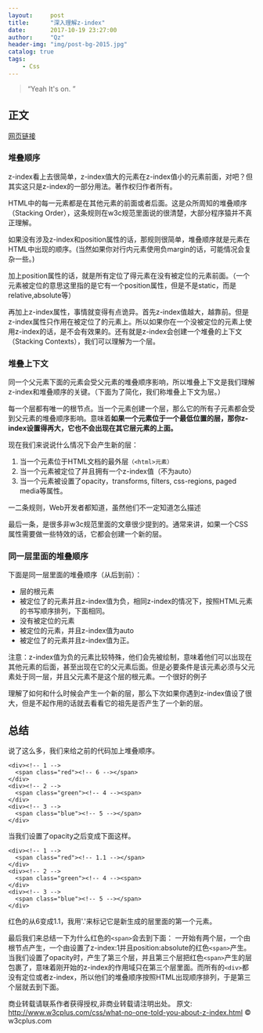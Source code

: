 ```yaml
---
layout:     post
title:      "深入理解z-index"
date:       2017-10-19 23:27:00
author:     "Qz"
header-img: "img/post-bg-2015.jpg"
catalog: true
tags:
    - Css
---
```


> “Yeah It's on. ”


## 正文
 
[网页链接](http://www.w3cplus.com/css/what-no-one-told-you-about-z-index.html)


### 堆叠顺序
z-index看上去很简单，z-index值大的元素在z-index值小的元素前面，对吧？但其实这只是z-index的一部分用法。著作权归作者所有。


HTML中的每一元素都是在其他元素的前面或者后面。这是众所周知的堆叠顺序（Stacking Order），这条规则在w3c规范里面说的很清楚，大部分程序猿并不真正理解。

如果没有涉及z-index和position属性的话，那规则很简单，堆叠顺序就是元素在HTML中出现的顺序。(当然如果你对行内元素使用负margin的话，可能情况会复杂一些。)

加上position属性的话，就是所有定位了得元素在没有被定位的元素前面。（一个元素被定位的意思这里指的是它有一个position属性，但是不是static，而是relative,absolute等）

再加上z-index属性，事情就变得有点诡异。首先z-index值越大，越靠前。但是z-index属性只作用在被定位了的元素上。所以如果你在一个没被定位的元素上使用z-index的话，是不会有效果的。还有就是z-index会创建一个堆叠的上下文（Stacking Contexts），我们可以理解为一个层。

### 堆叠上下文

同一个父元素下面的元素会受父元素的堆叠顺序影响，所以堆叠上下文是我们理解z-index和堆叠顺序的关键。（下面为了简化，我们称堆叠上下文为层。）

每一个层都有唯一的根节点。当一个元素创建一个层，那么它的所有子元素都会受到父元素的堆叠顺序影响。意味着**如果一个元素位于一个最低位置的层，那你z-index设置得再大，它也不会出现在其它层元素的上面。**

现在我们来说说什么情况下会产生新的层：

1. 当一个元素位于HTML文档的最外层`（<html>元素）`
2. 当一个元素被定位了并且拥有一个z-index值（不为auto）
3. 当一个元素被设置了opacity，transforms, filters, css-regions, paged media等属性。

一二条规则，Web开发者都知道，虽然他们不一定知道怎么描述

最后一条，是很多非w3c规范里面的文章很少提到的。通常来讲，如果一个CSS属性需要做一些特效的话，它都会创建一个新的层。

### 同一层里面的堆叠顺序

下面是同一层里面的堆叠顺序（从后到前）：

* 层的根元素
* 被定位了的元素并且z-index值为负，相同z-index的情况下，按照HTML元素的书写顺序排列，下面相同。
* 没有被定位的元素
* 被定位的元素，并且z-index值为auto
* 被定位了的元素并且z-index值为正。

注意：z-index值为负的元素比较特殊，他们会先被绘制，意味着他们可以出现在其他元素的后面，甚至出现在它的父元素后面。但是必要条件是该元素必须与父元素处于同一层，并且父元素不是这个层的根元素。一个很好的例子

理解了如何和什么时候会产生一个新的层，那么下次如果你遇到z-index值设了很大，但是不起作用的话就去看看它的祖先是否产生了一个新的层。

## 总结

说了这么多，我们来给之前的代码加上堆叠顺序。
```
<div><!-- 1 -->
  <span class="red"><!-- 6 --></span>
</div>
<div><!-- 2 -->
  <span class="green"><!-- 4 --><span>
</div>
<div><!-- 3 -->
  <span class="blue"><!-- 5 --></span>
</div>
```
当我们设置了opacity之后变成下面这样。
```
<div><!-- 1 -->
  <span class="red"><!-- 1.1 --></span>
</div>
<div><!-- 2 -->
  <span class="green"><!-- 4 --><span>
</div>
<div><!-- 3 -->
  <span class="blue"><!-- 5 --></span>
</div>
```
红色的<span>从6变成1.1，我用'.'来标记它是新生成的层里面的第一个元素。


最后我们来总结一下为什么红色的`<span>`会去到下面： 一开始有两个层，一个由根节点产生，一个由设置了z-index:1并且position:absolute的红色`<span>`产生。当我们设置了opacity时，产生了第三个层，并且第三个层把红色`<span>`产生的层包裹了，意味着刚开始的z-index的作用域只在第三个层里面。而所有的`<div>`都没有定位或者z-index，所以他们的堆叠顺序按照HTML出现顺序排列，于是第三个层就去到下面。





商业转载请联系作者获得授权,非商业转载请注明出处。
原文: http://www.w3cplus.com/css/what-no-one-told-you-about-z-index.html © w3cplus.com